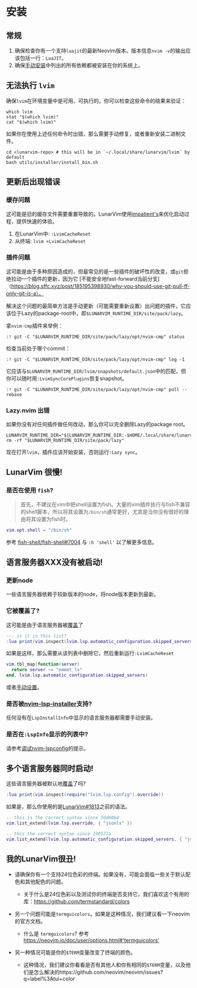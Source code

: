 # 安装

## 常规

1. 确保检查你有一个支持`luajit`的最新Neovim版本。版本信息`nvim -v`的输出应该包括一行：`LuaJIT`。
2. 确保[手动安装](#manual-install)中列出的所有依赖都被安装在你的系统上。

## 无法执行 `lvim`

确保`lvim`在环境变量中是可用、可执行的。你可以检查这些命令的结果来验证：

```shell
which lvim
stat "$(which lvim)"
cat "$(which lvim)"
```

如果你在使用上述任何命令时出错，那么需要手动修复，或者重新安装二进制文件。

```shell
cd <lunarvim-repo> # this will be in `~/.local/share/lunarvim/lvim` by default
bash utils/installer/install_bin.sh
```

## 更新后出现错误

### 缓存问题

这可能是旧的缓存文件需要重置导致的。LunarVim使用[impatient's](https://github.com/lewis6991/impatient.nvim)来优化启动过程，提供快速的体验。

1. 在LunarVim中: `:LvimCacheReset`
2. 从终端: `lvim +LvimCacheReset`

### 插件问题

这可能是由于多种原因造成的，但最常见的是一些插件的破坏性的改变，或`git`拒绝拉动一个插件的更新，因为它
[不能安全地fast-forward当前分支]（https://blog.sffc.xyz/post/185195398930/why-you-should-use-git-pull-ff-only-git-is-a）。

解决这个问题的最简单方法是手动更新（可能需要重新设置）出问题的插件，它应该位于Lazy的package-root中，即`$LUNARVIM_RUNTIME_DIR/site/pack/lazy`。


拿`nvim-cmp`插件来举例：

```vim
:! git -C "$LUNARVIM_RUNTIME_DIR/site/pack/lazy/opt/nvim-cmp" status
```

检查当前处于哪个commit：

```vim
:! git -C "$LUNARVIM_RUNTIME_DIR/site/pack/lazy/opt/nvim-cmp" log -1
```

它应该与`$LUNARVIM_RUNTIME_DIR/lvim/snapshots/default.json`中的匹配，但你可以随时用`:LvimSyncCorePlugins`恢复snapshot。

```vim
:! git -C "$LUNARVIM_RUNTIME_DIR/site/pack/lazy/opt/nvim-cmp" pull --rebase
```

### Lazy.nvim 出错

如果你没有对任何插件做任何改动，那么你可以完全删除Lazy的package root。

```shell
LUNARVIM_RUNTIME_DIR="${LUNARVIM_RUNTIME_DIR:-$HOME/.local/share/lunarvim}"
rm -rf "$LUNARVIM_RUNTIME_DIR/site/pack/lazy"
```

现在打开`lvim`，插件应该开始安装，否则运行`:Lazy sync`。

## LunarVim 很慢!

### 是否在使用 `fish`?

> 首先，不建议在vim中把shell设置为fish。大量的vim插件执行与fish不兼容的shell脚本，所以将其设置为`/bin/sh`通常更好，尤其是当你没有很好的理由将其设置为fish时。

```lua
vim.opt.shell = "/bin/sh"
```

参考 [fish-shell/fish-shell#7004](https://github.com/fish-shell/fish-shell/issues/7004) 与 `:h 'shell'` 以了解更多信息。

## 语言服务器XXX没有被启动!

### 更新node

一些语言服务器依赖于较新版本的node，将node版本更新到最新。

### 它被覆盖了?

这可能是由于语言服务器被[覆盖](.../configuration/language-features/language-servers.md#server-override)了

```lua
--- is it in this list?
:lua print(vim.inspect(lvim.lsp.automatic_configuration.skipped_servers))
```

如果是这样，那么需要从该列表中删除它，然后重新运行`:LvimCacheReset`

```lua
vim.tbl_map(function(server)
  return server ~= "emmet_ls"
end, lvim.lsp.automatic_configuration.skipped_servers)
```

或者[手动设置](../configuration/language-features/language-servers.md#server-setup)。

### 是否被[nvim-lsp-installer](https://github.com/williamboman/nvim-lsp-installer)支持?

任何没有在`LspInstallInfo`中显示的语言服务器都需要手动安装。

### 是否在`:LspInfo`显示的列表中?

请参考[调试nvim-lspconfig](https://github.com/neovim/nvim-lspconfig#debugging)的提示。

## 多个语言服务器同时启动!

这些语言服务器被默认地[覆盖](../configuration/language-features/language-servers.md#server-override)了吗?

```lua
:lua print(vim.inspect(require("lvim.lsp.config").override))
```

如果是，那么你使用的是[LunarVim#1813](https://github.com/LunarVim/LunarVim/pull/1813)之前的语法。

```lua
-- this is the correct syntax since 3dd60bd
vim.list_extend(lvim.lsp.override, { "jsonls" })
```

```lua
-- this the correct syntax since 198577a
vim.list_extend(lvim.lsp.automatic_configuration.skipped_servers, { "jsonls" })
```

## 我的LunarVim很丑!

- 请确保你有一个支持24位色彩的终端。如果没有，可能会面临一些关于默认配色和其他配色的问题。

  - 关于什么是24位色彩以及测试你的终端是否支持它，我们喜欢这个有用的库：https://github.com/termstandard/colors

- 另一个问题可能是`termguicolors`。如果是这种情况，我们建议看一下neovim的官方文档。

  - 什么是 `termguicolors`? 参考 <https://neovim.io/doc/user/options.html#'termguicolors'>

- 另一种情况可能是你的`$TERM`变量改变了终端的颜色。

  - 这种情况，我们建议你看看是否有其他人和你有相同的`$TERM`变量，以及他们是怎么解决的https://github.com/neovim/neovim/issues?q=label%3Atui+color
